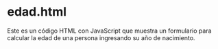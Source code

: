 # edad.html

Este es un código HTML con JavaScript que muestra un formulario para calcular la edad de una persona ingresando su año de nacimiento.
